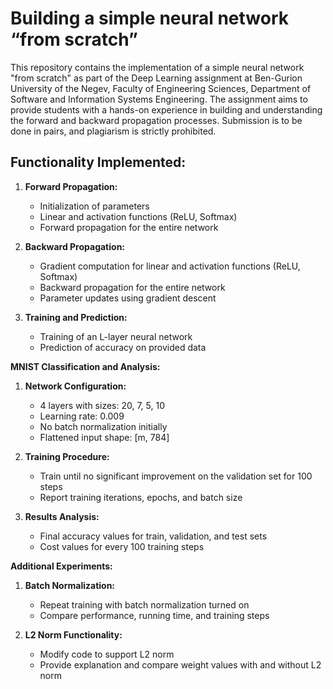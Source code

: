 # Building a simple neural network “from scratch”

This repository contains the implementation of a simple neural network "from scratch" as part of the Deep Learning assignment at Ben-Gurion University of the Negev, Faculty of Engineering Sciences, Department of Software and Information Systems Engineering. The assignment aims to provide students with a hands-on experience in building and understanding the forward and backward propagation processes. Submission is to be done in pairs, and plagiarism is strictly prohibited.

## Functionality Implemented:

1. **Forward Propagation:**
   - Initialization of parameters
   - Linear and activation functions (ReLU, Softmax)
   - Forward propagation for the entire network

2. **Backward Propagation:**
   - Gradient computation for linear and activation functions (ReLU, Softmax)
   - Backward propagation for the entire network
   - Parameter updates using gradient descent

3. **Training and Prediction:**
   - Training of an L-layer neural network
   - Prediction of accuracy on provided data

**MNIST Classification and Analysis:**

1. **Network Configuration:**
   - 4 layers with sizes: 20, 7, 5, 10
   - Learning rate: 0.009
   - No batch normalization initially
   - Flattened input shape: [m, 784]
   
2. **Training Procedure:**
   - Train until no significant improvement on the validation set for 100 steps
   - Report training iterations, epochs, and batch size
   
3. **Results Analysis:**
   - Final accuracy values for train, validation, and test sets
   - Cost values for every 100 training steps

**Additional Experiments:**

1. **Batch Normalization:**
   - Repeat training with batch normalization turned on
   - Compare performance, running time, and training steps
   
2. **L2 Norm Functionality:**
   - Modify code to support L2 norm
   - Provide explanation and compare weight values with and without L2 norm
